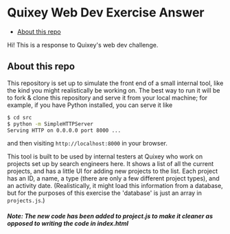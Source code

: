 Quixey Web Dev Exercise Answer
=======================================

* [About this repo](#about-this-repo)

Hi! This is a response to Quixey's web dev challenge. 

About this repo
---------------

This repository is set up to simulate the front end of a small internal tool, like the kind you might realistically be working on. The best way to run it will be to fork & clone this repository and serve it from your local machine; for example, if you have Python installed, you can serve it like

```sh
$ cd src
$ python -m SimpleHTTPServer
Serving HTTP on 0.0.0.0 port 8000 ...
```

and then visiting `http://localhost:8000` in your browser.

This tool is built to be used by internal testers at Quixey who work on projects set up by search engineers here. It shows a list of all the current projects, and has a little UI for adding new projects to the list. Each project has an ID, a name, a type (there are only a few different project types), and an activity date. (Realistically, it might load this information from a database, but for the purposes of this exercise the 'database' is just an array in `projects.js`.)

##### Note: The new code has been added to project.js to make it cleaner as opposed to writing the code in index.html ###
